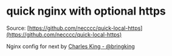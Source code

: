 # quick nginx with optional https

Source: [https://github.com/necccc/quick-local-https](https://github.com/necccc/quick-local-https)

Nginx config for next by [Charles King - @bringking](https://github.com/bringking)
